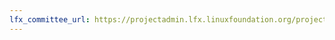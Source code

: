 ```yaml
---
lfx_committee_url: https://projectadmin.lfx.linuxfoundation.org/project/lfVJp5XOZ87Z3oaMdW/collaboration/committees/c4d7c786-14ef-4df4-b3b1-e95202cb3279
---
```

